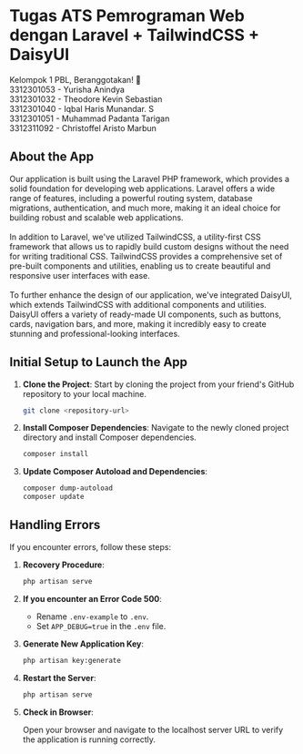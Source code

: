 # Tugas ATS Pemrograman Web dengan Laravel + TailwindCSS + DaisyUI

Kelompok 1 PBL, Beranggotakan! 🚀
<br>
3312301053 - Yurisha Anindya 
<br>
3312301032 - Theodore Kevin Sebastian 
<br>
3312301040 - Iqbal Haris Munandar. S 
<br>
3312301051 - Muhammad Padanta Tarigan 
<br>
3312311092 - Christoffel Aristo Marbun 
<br>

## About the App

Our application is built using the Laravel PHP framework, which provides a solid foundation for developing web applications. Laravel offers a wide range of features, including a powerful routing system, database migrations, authentication, and much more, making it an ideal choice for building robust and scalable web applications.
<br><br>
In addition to Laravel, we've utilized TailwindCSS, a utility-first CSS framework that allows us to rapidly build custom designs without the need for writing traditional CSS. TailwindCSS provides a comprehensive set of pre-built components and utilities, enabling us to create beautiful and responsive user interfaces with ease.
<br><br>
To further enhance the design of our application, we've integrated DaisyUI, which extends TailwindCSS with additional components and utilities. DaisyUI offers a variety of ready-made UI components, such as buttons, cards, navigation bars, and more, making it incredibly easy to create stunning and professional-looking interfaces.

## Initial Setup to Launch the App

1. **Clone the Project**: Start by cloning the project from your friend's GitHub repository to your local machine.

   ```bash
   git clone <repository-url>
   ```

2. **Install Composer Dependencies**: Navigate to the newly cloned project directory and install Composer dependencies.

   ```bash
   composer install
   ```

3. **Update Composer Autoload and Dependencies**:
   
   ```bash
   composer dump-autoload
   composer update
   ```

## Handling Errors

If you encounter errors, follow these steps:

1. **Recovery Procedure**:

   ```bash
   php artisan serve
   ```

2. **If you encounter an Error Code 500**:

   - Rename `.env-example` to `.env`.
   - Set `APP_DEBUG=true` in the `.env` file.

3. **Generate New Application Key**:

   ```bash
   php artisan key:generate
   ```

4. **Restart the Server**:

   ```bash
   php artisan serve
   ```

5. **Check in Browser**:

   Open your browser and navigate to the localhost server URL to verify the application is running correctly.


